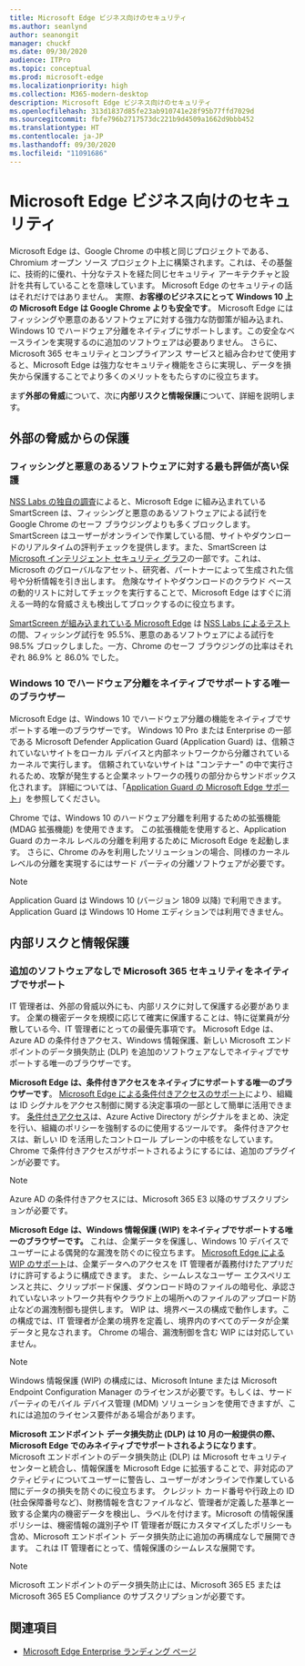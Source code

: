 ```yaml
---
title: Microsoft Edge ビジネス向けのセキュリティ
ms.author: seanlynd
author: seanongit
manager: chuckf
ms.date: 09/30/2020
audience: ITPro
ms.topic: conceptual
ms.prod: microsoft-edge
ms.localizationpriority: high
ms.collection: M365-modern-desktop
description: Microsoft Edge ビジネス向けのセキュリティ
ms.openlocfilehash: 313d1837d85fe23ab910741e28f95b77ffd7029d
ms.sourcegitcommit: fbfe796b2717573dc221b9d4509a1662d9bbb452
ms.translationtype: HT
ms.contentlocale: ja-JP
ms.lasthandoff: 09/30/2020
ms.locfileid: "11091686"
---
```

# Microsoft Edge ビジネス向けのセキュリティ

Microsoft Edge は、Google Chrome の中核と同じプロジェクトである、Chromium オープン ソース プロジェクト上に構築されます。これは、その基盤に、技術的に優れ、十分なテストを経た同じセキュリティ アーキテクチャと設計を共有していることを意味しています。 Microsoft Edge のセキュリティの話はそれだけではありません。 実際、**お客様のビジネスにとって Windows 10 上の Microsoft Edge は Google Chrome よりも安全です**。 Microsoft Edge にはフィッシングや悪意のあるソフトウェアに対する強力な防御策が組み込まれ、Windows 10 でハードウェア分離をネイティブにサポートします。この安全なベースラインを実現するのに追加のソフトウェアは必要ありません。 さらに、Microsoft 365 セキュリティとコンプライアンス サービスと組み合わせて使用すると、Microsoft Edge は強力なセキュリティ機能をさらに実現し、データを損失から保護することでより多くのメリットをもたらすのに役立ちます。

まず**外部の脅威**について、次に**内部リスクと情報保護**について、詳細を説明します。

## 外部の脅威からの保護

### フィッシングと悪意のあるソフトウェアに対する最も評価が高い保護

[NSS Labs の独自の調査](https://www.nsslabs.com/tested-technologies/web-browser-security-wbs/)によると、Microsoft Edge に組み込まれている SmartScreen は、フィッシングと悪意のあるソフトウェアによる試行を Google Chrome のセーフ ブラウジングよりも多くブロックします。 SmartScreen はユーザーがオンラインで作業している間、サイトやダウンロードのリアルタイムの評判チェックを提供します。また、SmartScreen は [Microsoft インテリジェント セキュリティ グラフ](https://www.microsoft.com/microsoft-365/windows/intelligent-security)の一部です。これは、Microsoft のグローバルなアセット、研究者、パートナーによって生成された信号や分析情報を引き出します。 危険なサイトやダウンロードのクラウド ベースの動的リストに対してチェックを実行することで、Microsoft Edge はすぐに消える一時的な脅威さえも検出してブロックするのに役立ちます。  

[SmartScreen が組み込まれている Microsoft Edge](https://docs.microsoft.com//DeployEdge/microsoft-edge-security-smartscreen) は [NSS Labs によるテスト](https://www.nsslabs.com/tested-technologies/web-browser-security-wbs/)の間、フィッシング試行を 95.5%、悪意のあるソフトウェアによる試行を 98.5% ブロックしました。一方、Chrome のセーフ ブラウジングの比率はそれぞれ 86.9% と 86.0% でした。

### Windows 10 でハードウェア分離をネイティブでサポートする唯一のブラウザー

Microsoft Edge は、Windows 10 でハードウェア分離の機能をネイティブでサポートする唯一のブラウザーです。 Windows 10 Pro または Enterprise の一部である Microsoft Defender Application Guard (Application Guard) は、信頼されていないサイトをローカル デバイスと内部ネットワークから分離されているカーネルで実行します。 信頼されていないサイトは "コンテナー" の中で実行されるため、攻撃が発生すると企業ネットワークの残りの部分からサンドボックス化されます。 詳細については、「[Application Guard の Microsoft Edge サポート](https://docs.microsoft.com/DeployEdge/microsoft-edge-security-windows-defender-application-guard)」を参照してください。

Chrome では、Windows 10 のハードウェア分離を利用するための拡張機能 (MDAG 拡張機能) を使用できます。 この拡張機能を使用すると、Application Guard のカーネル レベルの分離を利用するために Microsoft Edge を起動します。 さらに、Chrome のみを利用したソリューションの場合、同様のカーネル レベルの分離を実現するにはサード パーティの分離ソフトウェアが必要です。

> [!NOTE]
> Application Guard は Windows 10 (バージョン 1809 以降) で利用できます。 Application Guard は Windows 10 Home エディションでは利用できません。

## 内部リスクと情報保護

### 追加のソフトウェアなしで Microsoft 365 セキュリティをネイティブでサポート

IT 管理者は、外部の脅威以外にも、内部リスクに対して保護する必要があります。 企業の機密データを規模に応じて確実に保護することは、特に従業員が分散している今、IT 管理者にとっての最優先事項です。 Microsoft Edge は、Azure AD の条件付きアクセス、Windows 情報保護、新しい Microsoft エンドポイントのデータ損失防止 (DLP) を追加のソフトウェアなしでネイティブでサポートする唯一のブラウザーです。

**Microsoft Edge は、条件付きアクセスをネイティブにサポートする唯一のブラウザーです**。 [Microsoft Edge による条件付きアクセスのサポート](https://docs.microsoft.com/DeployEdge/security-overview#conditional-access)により、組織は ID シグナルをアクセス制御に関する決定事項の一部として簡単に活用できます。 [条件付きアクセス](https://docs.microsoft.com/azure/active-directory/conditional-access/overview)は、Azure Active Directory がシグナルをまとめ、決定を行い、組織のポリシーを強制するのに使用するツールです。 条件付きアクセスは、新しい ID を活用したコントロール プレーンの中核をなしています。 Chrome で条件付きアクセスがサポートされるようにするには、追加のプラグインが必要です。

> [!NOTE]
> Azure AD の条件付きアクセスには、Microsoft 365 E3 以降のサブスクリプションが必要です。

**Microsoft Edge は、Windows 情報保護 (WIP) をネイティブでサポートする唯一のブラウザーです。** これは、企業データを保護し、Windows 10 デバイスでユーザーによる偶発的な漏洩を防ぐのに役立ちます。 [Microsoft Edge による WIP のサポート](https://docs.microsoft.com/DeployEdge/microsoft-edge-security-windows-information-protection)は、企業データへのアクセスを IT 管理者が義務付けたアプリだけに許可するように構成できます。 また、シームレスなユーザー エクスペリエンスと共に、クリップボード保護、ダウンロード時のファイルの暗号化、承認されていないネットワーク共有やクラウド上の場所へのファイルのアップロード防止などの漏洩制御も提供します。 WIP は、境界ベースの構成で動作します。この構成では、IT 管理者が企業の境界を定義し、境界内のすべてのデータが企業データと見なされます。 Chrome の場合、漏洩制御を含む WIP には対応していません。

> [!NOTE]
> Windows 情報保護 (WIP) の構成には、Microsoft Intune または Microsoft Endpoint Configuration Manager のライセンスが必要です。もしくは、サード パーティのモバイル デバイス管理 (MDM) ソリューションを使用できますが、これには追加のライセンス要件がある場合があります。

**Microsoft エンドポイント データ損失防止 (DLP) は 10 月の一般提供の際、Microsoft Edge でのみネイティブでサポートされるようになります**。 Microsoft エンドポイントのデータ損失防止 (DLP) は Microsoft セキュリティ センターと統合し、情報保護を Microsoft Edge に拡張することで、非対応のアクティビティについてユーザーに警告し、ユーザーがオンラインで作業している間にデータの損失を防ぐのに役立ちます。 クレジット カード番号や行政上の ID (社会保障番号など)、財務情報を含むファイルなど、管理者が定義した基準と一致する企業内の機密データを検出し、ラベルを付けます。Microsoft の情報保護ポリシーは、機密情報の識別子や IT 管理者が既にカスタマイズしたポリシーも含め、Microsoft エンドポイント データ損失防止に追加の再構成なしで展開できます。 これは IT 管理者にとって、情報保護のシームレスな展開です。

> [!NOTE]
> Microsoft エンドポイントのデータ損失防止には、Microsoft 365 E5 または Microsoft 365 E5 Compliance のサブスクリプションが必要です。

## 関連項目

- [Microsoft Edge Enterprise ランディング ページ](https://aka.ms/EdgeEnterprise)
